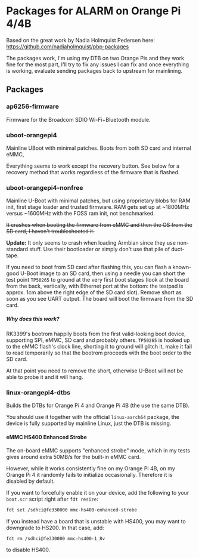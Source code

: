 # Packages for ALARM on Orange Pi 4/4B

Based on the great work by Nadia Holmquist Pedersen here: https://github.com/nadiaholmquist/pbp-packages

The packages work, I'm using my DTB on two Orange Pis and they work fine for the most part,
I'll try to fix any issues I can fix and once everything is working, evaluate sending packages
back to upstream for mainlining.

## Packages

### ap6256-firmware

Firmware for the Broadcom SDIO Wi-Fi+Bluetooth module.


### uboot-orangepi4

Mainline UBoot with minimal patches. Boots from both SD card and internal eMMC,

Everything seems to work except the recovery button. See below for a recovery method that works regardless
of the firmware that is flashed.

### uboot-orangepi4-nonfree

Mainline U-Boot with minimal patches, but using proprietary blobs for RAM init, first stage loader and trusted firmware.
RAM gets set up at ~1800MHz versus ~1600MHz with the FOSS ram init, not benchmarked.

~~It crashes when booting the firmware from eMMC and then the OS from the SD card, I haven't troubleshooted it.~~

**Update:** It only seems to crash when loading Armbian since they use non-standard stuff. Use their bootloader
or simply don't use that pile of duct-tape.

If you need to boot from SD card after flashing this, you can flash a known-good U-Boot image to an SD card,
then using a needle you can short the test point `TP50265` to ground at the very first boot stages (look at the
board from the back, vertically, with Ethernet port at the bottom: the testpad is approx. 1cm above the right edge
of the SD card slot). Remove short as soon as you see UART output. The board will boot the firmware from the SD
card.

##### Why does this work?

RK3399's bootrom happily boots from the first valid-looking boot device, supporting SPI, eMMC, SD card and probably
others. `TP50265` is hooked up to the eMMC flash's clock line, shorting it to ground will glitch it, make it fail to
read temporarily so that the bootrom proceeds with the boot order to the SD card.

At that point you need to remove the short, otherwise U-Boot will not be able to probe it and it will hang.

### linux-orangepi4-dtbs

Builds the DTBs for Orange Pi 4 and Orange Pi 4B (the use the same DTB).

You should use it together with the official `linux-aarch64` package, the device is fully
supported by mainline Linux, just the DTB is missing.

#### eMMC HS400 Enhanced Strobe

The on-board eMMC supports "enhanced strobe" mode, which in my tests gives around extra 50MB/s for the built-in
eMMC card.

However, while it works consistently fine on my Orange Pi 4B, on my Orange Pi 4 it randomly fails to initialize
occasionally. Therefore it is disabled by default.

If you want to forcefully enable it on your device, add the following to your `boot.scr` script right after `fdt resize`:

```bash
fdt set /sdhci@fe330000 mmc-hs400-enhanced-strobe
```

If you instead have a board that is unstable with HS400, you may want to downgrade to HS200. In that case, add:

```bash
fdt rm /sdhci@fe330000 mmc-hs400-1_8v
```

to disable HS400.
